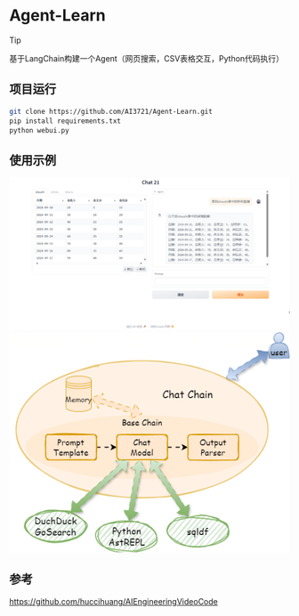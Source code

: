 # Agent-Learn
> [!TIP]
> 基于LangChain构建一个Agent（网页搜索，CSV表格交互，Python代码执行）
## 项目运行
```bash
git clone https://github.com/AI3721/Agent-Learn.git
pip install requirements.txt
python webui.py
```
## 使用示例
![CSV表格交互](/image/CSV.png)
![LangChainAgent](/image/chain.png)
## 参考
https://github.com/huccihuang/AIEngineeringVideoCode
